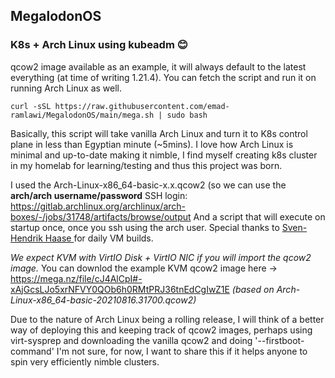 ## MegalodonOS

### K8s + Arch Linux using kubeadm 😊 

qcow2 image available as an example, it will always default to the latest everything (at time of writing 1.21.4). You can fetch the script and run it on running Arch Linux as well.

```
curl -sSL https://raw.githubusercontent.com/emad-ramlawi/MegalodonOS/main/mega.sh | sudo bash
```

Basically, this script will take vanilla Arch Linux and turn it to K8s control plane in less than Egyptian minute (~5mins). 
I love how Arch Linux is minimal and up-to-date making it nimble, I find myself creating k8s cluster in my homelab for learning/testing and thus this project was born.

I used the Arch-Linux-x86_64-basic-x.x.qcow2 (so we can use the **arch/arch username/password** SSH login:
https://gitlab.archlinux.org/archlinux/arch-boxes/-/jobs/31748/artifacts/browse/output
And a script that will execute on startup once, once you ssh using the arch user. Special thanks to [Sven-Hendrik Haase ](https://svenstaro.org/) for daily VM builds.

*We expect KVM with VirtIO Disk + VirtIO NIC if you will import the qcow2 image.*
You can downlod the example KVM qcow2 image here -> https://mega.nz/file/cJ4AlCpI#-xAjGcsLJo5xrNFVY0QOb6h0RMtPRJ36tnEdCgIwZ1E
*(based on Arch-Linux-x86_64-basic-20210816.31700.qcow2)*

Due to the nature of Arch Linux being a rolling release, I will think of a better way of deploying this and keeping track of qcow2 images, perhaps using
virt-sysprep and downloading the vanilla qcow2 and doing '--firstboot-command' I'm not sure, for now, I want to share this if it helps anyone to spin very efficiently nimble clusters.
